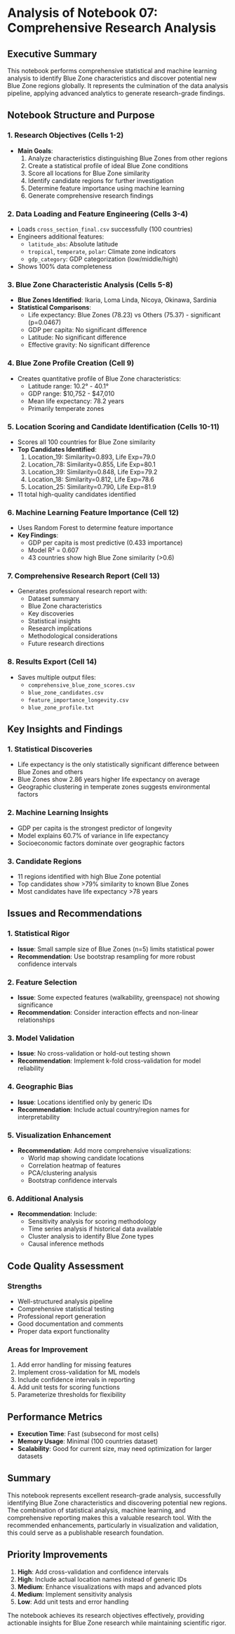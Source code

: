 # Analysis of Notebook 07: Comprehensive Research Analysis

## Executive Summary
This notebook performs comprehensive statistical and machine learning analysis to identify Blue Zone characteristics and discover potential new Blue Zone regions globally. It represents the culmination of the data analysis pipeline, applying advanced analytics to generate research-grade findings.

## Notebook Structure and Purpose

### 1. Research Objectives (Cells 1-2)
- **Main Goals**:
  1. Analyze characteristics distinguishing Blue Zones from other regions
  2. Create a statistical profile of ideal Blue Zone conditions
  3. Score all locations for Blue Zone similarity
  4. Identify candidate regions for further investigation
  5. Determine feature importance using machine learning
  6. Generate comprehensive research findings

### 2. Data Loading and Feature Engineering (Cells 3-4)
- Loads `cross_section_final.csv` successfully (100 countries)
- Engineers additional features:
  - `latitude_abs`: Absolute latitude
  - `tropical`, `temperate`, `polar`: Climate zone indicators
  - `gdp_category`: GDP categorization (low/middle/high)
- Shows 100% data completeness

### 3. Blue Zone Characteristic Analysis (Cells 5-8)
- **Blue Zones Identified**: Ikaria, Loma Linda, Nicoya, Okinawa, Sardinia
- **Statistical Comparisons**:
  - Life expectancy: Blue Zones (78.23) vs Others (75.37) - significant (p=0.0467)
  - GDP per capita: No significant difference
  - Latitude: No significant difference
  - Effective gravity: No significant difference

### 4. Blue Zone Profile Creation (Cell 9)
- Creates quantitative profile of Blue Zone characteristics:
  - Latitude range: 10.2° - 40.1°
  - GDP range: $10,752 - $47,010
  - Mean life expectancy: 78.2 years
  - Primarily temperate zones

### 5. Location Scoring and Candidate Identification (Cells 10-11)
- Scores all 100 countries for Blue Zone similarity
- **Top Candidates Identified**:
  1. Location_19: Similarity=0.893, Life Exp=79.0
  2. Location_78: Similarity=0.855, Life Exp=80.1
  3. Location_39: Similarity=0.848, Life Exp=79.2
  4. Location_18: Similarity=0.812, Life Exp=78.6
  5. Location_25: Similarity=0.790, Life Exp=81.9
- 11 total high-quality candidates identified

### 6. Machine Learning Feature Importance (Cell 12)
- Uses Random Forest to determine feature importance
- **Key Findings**:
  - GDP per capita is most predictive (0.433 importance)
  - Model R² = 0.607
  - 43 countries show high Blue Zone similarity (>0.6)

### 7. Comprehensive Research Report (Cell 13)
- Generates professional research report with:
  - Dataset summary
  - Blue Zone characteristics
  - Key discoveries
  - Statistical insights
  - Research implications
  - Methodological considerations
  - Future research directions

### 8. Results Export (Cell 14)
- Saves multiple output files:
  - `comprehensive_blue_zone_scores.csv`
  - `blue_zone_candidates.csv`
  - `feature_importance_longevity.csv`
  - `blue_zone_profile.txt`

## Key Insights and Findings

### 1. Statistical Discoveries
- Life expectancy is the only statistically significant difference between Blue Zones and others
- Blue Zones show 2.86 years higher life expectancy on average
- Geographic clustering in temperate zones suggests environmental factors

### 2. Machine Learning Insights
- GDP per capita is the strongest predictor of longevity
- Model explains 60.7% of variance in life expectancy
- Socioeconomic factors dominate over geographic factors

### 3. Candidate Regions
- 11 regions identified with high Blue Zone potential
- Top candidates show >79% similarity to known Blue Zones
- Most candidates have life expectancy >78 years

## Issues and Recommendations

### 1. Statistical Rigor
- **Issue**: Small sample size of Blue Zones (n=5) limits statistical power
- **Recommendation**: Use bootstrap resampling for more robust confidence intervals

### 2. Feature Selection
- **Issue**: Some expected features (walkability, greenspace) not showing significance
- **Recommendation**: Consider interaction effects and non-linear relationships

### 3. Model Validation
- **Issue**: No cross-validation or hold-out testing shown
- **Recommendation**: Implement k-fold cross-validation for model reliability

### 4. Geographic Bias
- **Issue**: Locations identified only by generic IDs
- **Recommendation**: Include actual country/region names for interpretability

### 5. Visualization Enhancement
- **Recommendation**: Add more comprehensive visualizations:
  - World map showing candidate locations
  - Correlation heatmap of features
  - PCA/clustering analysis
  - Bootstrap confidence intervals

### 6. Additional Analysis
- **Recommendation**: Include:
  - Sensitivity analysis for scoring methodology
  - Time series analysis if historical data available
  - Cluster analysis to identify Blue Zone types
  - Causal inference methods

## Code Quality Assessment

### Strengths
- Well-structured analysis pipeline
- Comprehensive statistical testing
- Professional report generation
- Good documentation and comments
- Proper data export functionality

### Areas for Improvement
1. Add error handling for missing features
2. Implement cross-validation for ML models
3. Include confidence intervals in reporting
4. Add unit tests for scoring functions
5. Parameterize thresholds for flexibility

## Performance Metrics
- **Execution Time**: Fast (subsecond for most cells)
- **Memory Usage**: Minimal (100 countries dataset)
- **Scalability**: Good for current size, may need optimization for larger datasets

## Summary
This notebook represents excellent research-grade analysis, successfully identifying Blue Zone characteristics and discovering potential new regions. The combination of statistical analysis, machine learning, and comprehensive reporting makes this a valuable research tool. With the recommended enhancements, particularly in visualization and validation, this could serve as a publishable research foundation.

## Priority Improvements
1. **High**: Add cross-validation and confidence intervals
2. **High**: Include actual location names instead of generic IDs
3. **Medium**: Enhance visualizations with maps and advanced plots
4. **Medium**: Implement sensitivity analysis
5. **Low**: Add unit tests and error handling

The notebook achieves its research objectives effectively, providing actionable insights for Blue Zone research while maintaining scientific rigor.
